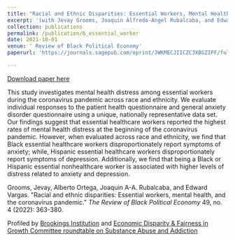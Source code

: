 ```yaml
---
title: "Racial and Ethnic Disparities: Essential Workers, Mental Health, and the Coronavirus Pandemic" 
excerpt: '(with Jevay Grooms, Joaquin Alfredo-Angel Rubalcaba, and Edward Vargas)'
collection: publications
permalink: /publication/6_essential_worker
date: 2021-10-01
venue: ' Review of Black Political Economy'
paperurl: 'https://journals.sagepub.com/eprint/JWKMECJIICZC3XBGZIPF/full'

---
```


[Download paper here](https://journals.sagepub.com/eprint/JWKMECJIICZC3XBGZIPF/full)

This study investigates mental health distress among essential workers during the coronavirus pandemic across race and ethnicity. We evaluate individual responses to the patient health questionnaire and general anxiety disorder questionnaire using a unique, nationally representative data set. Our findings suggest that essential healthcare workers reported the highest rates of mental health distress at the beginning of the coronavirus pandemic. However, when evaluated across race and ethnicity, we find that Black essential healthcare workers disproportionately report symptoms of anxiety; while, Hispanic essential healthcare workers disproportionately report symptoms of depression. Additionally, we find that being a Black or Hispanic essential nonhealthcare worker is associated with higher levels of distress related to anxiety and depression. 

Grooms, Jevay, Alberto Ortega, Joaquin A-A. Rubalcaba, and Edward Vargas. "Racial and ethnic disparities: Essential workers, mental health, and the coronavirus pandemic." <i>The Review of Black Political Economy</i> 49, no. 4 (2022): 363-380.

Profiled by [Brookings Institution](https://www.brookings.edu/blog/up-front/2020/08/13/the-covid-19-public-health-and-economic-crises-leave-vulnerable-populations-exposed/) and [Economic Disparity & Fairness in Growth Committee roundtable on Substance Abuse and Addiction](https://www.youtube.com/watch?v=bVDUS1UCLKE)
